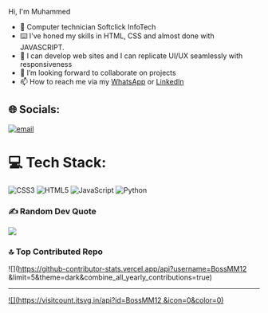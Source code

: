 Hi, I'm Muhammed
   -  🧠 Computer technician Softclick InfoTech
   -  ⌨️ I've honed my skills in HTML, CSS and almost done with JAVASCRIPT.
   - 🌌 I can develop web sites and I can replicate UI/UX seamlessly with responsiveness 
   - 💞️ I’m looking forward to collaborate on projects
   - 📫 How to reach me via my [WhatsApp](https://wa.me/qr/23E7DSQDT54BL1) or [LinkedIn](https://www.linkedin.com/in/muhammed-aladewole-3b447a245)




## 🌐 Socials:
[![email](https://img.shields.io/badge/Email-D14836?logo=gmail&logoColor=white)](mailto:muhammedaladewole12@gmail.com) 

# 💻 Tech Stack:
![CSS3](https://img.shields.io/badge/css3-%231572B6.svg?style=for-the-badge&logo=css3&logoColor=white) ![HTML5](https://img.shields.io/badge/html5-%23E34F26.svg?style=for-the-badge&logo=html5&logoColor=white) ![JavaScript](https://img.shields.io/badge/javascript-%23323330.svg?style=for-the-badge&logo=javascript&logoColor=%23F7DF1E) ![Python](https://img.shields.io/badge/python-3670A0?style=for-the-badge&logo=python&logoColor=ffdd54)


### ✍️ Random Dev Quote
![](https://quotes-github-readme.vercel.app/api?type=horizontal&theme=radical)

### 🔝 Top Contributed Repo
![](https://github-contributor-stats.vercel.app/api?username=BossMM12 &limit=5&theme=dark&combine_all_yearly_contributions=true)

---
[![](https://visitcount.itsvg.in/api?id=BossMM12 &icon=0&color=0)](https://visitcount.itsvg.in)

<!-- Proudly created with GPRM ( https://gprm.itsvg.in ) -->
<!---
BossMM12/BossMM12 is a ✨ special ✨ repository because its `README.md` (this file) appears on your GitHub profile.
You can click the Preview link to take a look at your changes.
--->
